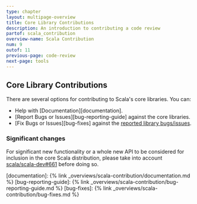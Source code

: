 ```yaml
---
type: chapter
layout: multipage-overview
title: Core Library Contributions
description: An introduction to contributing a code review
partof: scala_contribution
overview-name: Scala Contribution
num: 9
outof: 11
previous-page: code-review
next-page: tools
---
```

## Core Library Contributions

There are several options for contributing to Scala's core libraries. You can:

* Help with [Documentation][documentation].
* [Report Bugs or Issues][bug-reporting-guide] against the core libraries.
* [Fix Bugs or Issues][bug-fixes] against the
  [reported library bugs/issues](https://github.com/scala/bug).

### Significant changes

For significant new functionality or a whole new API to be considered for inclusion in the core Scala distribution,
please take into account [scala/scala-dev#661](https://github.com/scala/scala-dev/issues/661) before doing so.

[documentation]: {% link _overviews/scala-contribution/documentation.md %}
[bug-reporting-guide]: {% link _overviews/scala-contribution/bug-reporting-guide.md %}
[bug-fixes]: {% link _overviews/scala-contribution/bug-fixes.md %}
